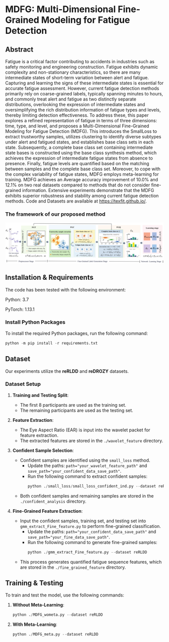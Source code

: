 # MDFG: Multi-Dimensional Fine-Grained Modeling for Fatigue Detection
## Abstract

Fatigue is a critical factor contributing to accidents in industries such as safety monitoring and engineering construction. Fatigue exhibits dynamic complexity and non-stationary characteristics, so there are many intermediate states of short-term variation between alert and fatigue. Capturing and learning the signs of these intermediate states is essential for accurate fatigue assessment. However, current fatigue detection methods primarily rely on coarse-grained labels, typically spanning minutes to hours, and commonly treat alert and fatigue as two distinctly separate distributions, overlooking the expression of intermediate states and oversimplifying the rich distribution information of fatigue types and levels, thereby limiting detection effectiveness. To address these, this paper explores a refined representation of fatigue in terms of three dimensions: time, type, and level, and proposes a Multi-Dimensional Fine-Grained Modeling for Fatigue Detection (MDFG). This introduces the SmallLoss to extract trustworthy samples, utilizes clustering to identify diverse subtypes under alert and fatigued states, and establishes base class sets in each state. Subsequently, a complete base class set containing intermediate state bases is constructed using the base class synthesis method, which achieves the expression of intermediate fatigue states from absence to presence. Finally, fatigue levels are quantified based on the matching between samples and the complete base class set. Moreover, to cope with the complex variability of fatigue states, MDFG employs meta-learning for training. MDFG achieves an Average accuracy improvement of 10.0% and 12.1% on two real datasets compared to methods that do not consider fine-grained information. Extensive experiments demonstrate that the MDFG exhibits superior robustness and stability among current fatigue detection methods. Code and Datasets are available at https://texfit.github.io/.
### The framework of our proposed method

![image-20241216231650888](/paper&pictures/image-20241216231650888.png)
## Installation & Requirements

The code has been tested with the following environment:

Python: 3.7

PyTorch: 1.13.1
### Install Python Packages

To install the required Python packages, run the following command:
```python
python -m pip install -r requirements.txt
 ```
## Dataset

Our experiments utilize the **reRLDD** and **reDROZY** datasets.
### Dataset Setup

1. **Training and Testing Split**:

   - The first 8 participants are used as the training set.
   - The remaining participants are used as the testing set.

2. **Feature Extraction**:

   - The Eye Aspect Ratio (EAR) is input into the wavelet packet for feature extraction.
   - The extracted features are stored in the `./wavelet_feature` directory.

3. **Confident Sample Selection**:

   - Confident samples are identified using the `small_loss` method.
     - Update the paths: `path="your_wavelet_feature_path"` and `save_path="your_confident_data_save_path"`.
     - Run the following command to extract confident samples:
       ```python
       python ./small_loss/small_loss_confident_ind.py --dataset reRLDD
       ```
   - Both confident samples and remaining samples are stored in the `./confident_analysis` directory.

4. **Fine-Grained Feature Extraction**:

   - Input the confident samples, training set, and testing set into `gmm_extract_Fine_feature.py` to perform fine-grained classification.
     - Update the paths: `path="your_confident_data_save_path"` and `save_path="your_fine_data_save_path"`.
     - Run the following command to generate fine-grained samples:
       ```python
       python ./gmm_extract_Fine_feature.py --dataset reRLDD
       ```
   - This process generates quantified fatigue sequence features, which are stored in the `./fine_grained_feature` directory.
## Training & Testing
To train and test the model, use the following commands:
1. **Without Meta-Learning**:
   ```python
   python ./MDFG_wometa.py --dataset reRLDD
2. **With Meta-Learning**:
   ```python
   python ./MDFG_meta.py --dataset reRLDD


